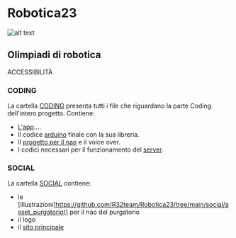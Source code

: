 # Robotica23

![alt text](https://github.com/R32team/Robotica23/blob/main/social/website_main/R32-logo.ico)

## Olimpiadi di robotica

ACCESSIBILITÀ

### CODING

La cartella [CODING](https://github.com/R32team/Robotica23/tree/main/coding) presenta tutti i file che riguardano la parte Coding dell'intero progetto.
Contiene:
- [L'app](https://github.com/R32team/Robotica23/tree/main/coding/app_controller)....
- Il codice [arduino](https://github.com/R32team/Robotica23/tree/main/coding/arduino_finale) finale con la sua libreria.
- Il [progetto per il nao](https://github.com/R32team/Robotica23/tree/main/coding/nao_project) e il voice over.
- I codici necessari per il funzionamento del [server](https://github.com/R32team/Robotica23/tree/main/coding/server_paintings).

### SOCIAL

La cartella [SOCIAL](https://github.com/R32team/Robotica23/tree/main/social) contiene:
- le [illustrazioni]https://github.com/R32team/Robotica23/tree/main/social/asset_purgatorio() per il nao del purgatorio  
- il logo
- il [sito principale](https://r32.altervista.org/)

